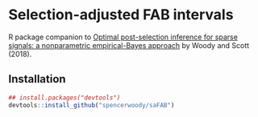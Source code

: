 
# Selection-adjusted FAB intervals

R package companion to [Optimal post-selection inference for sparse
signals: a nonparametric empirical-Bayes
approach](https://arxiv.org/abs/1810.11042) by Woody and Scott (2018).

## Installation

``` r
## install.packages("devtools")
devtools::install_github("spencerwoody/saFAB")
```

<!-- ## Usage  -->

<!-- ### Example:  -->

<!-- ``` r -->

<!-- library(saFAB) -->

<!-- wtheta <- make_w_theta(marginal) -->
<!-- ``` -->
